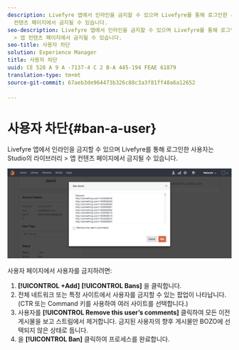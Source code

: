 ```yaml
---
description: Livefyre 앱에서 인라인을 금지할 수 있으며 Livefyre를 통해 로그인한 사용자는 Studio의 라이브러리 > 앱
  컨텐츠 페이지에서 금지될 수 있습니다.
seo-description: Livefyre 앱에서 인라인을 금지할 수 있으며 Livefyre를 통해 로그인한 사용자는 Studio의 라이브러리
  > 앱 컨텐츠 페이지에서 금지될 수 있습니다.
seo-title: 사용자 차단
solution: Experience Manager
title: 사용자 차단
uuid: CE 528 A 9 A -7137-4 C 2 B-A 445-194 FEAE 61879
translation-type: tm+mt
source-git-commit: 67aeb3de964473b326c88c3a3f81ff48a6a12652

---
```



# 사용자 차단{#ban-a-user}

Livefyre 앱에서 인라인을 금지할 수 있으며 Livefyre를 통해 로그인한 사용자는 Studio의 라이브러리 > 앱 컨텐츠 페이지에서 금지될 수 있습니다.

![](assets/UsersBan2-1024x409.png)

사용자 페이지에서 사용자를 금지하려면:

1. **[!UICONTROL +Add]** **[!UICONTROL Bans]** 을 클릭합니다.
1. 전체 네트워크 또는 특정 사이트에서 사용자를 금지할 수 있는 팝업이 나타납니다. (CTR 또는 Command 키를 사용하여 여러 사이트를 선택합니다.)
1. 사용자를 **[!UICONTROL Remove this user’s comments]** 클릭하여 모든 이전 게시물을 보고 스트림에서 제거합니다. 금지된 사용자의 향후 게시물만 BOZO에 선택되지 않은 상태로 둡니다.
1. 을 **[!UICONTROL Ban]** 클릭하여 프로세스를 완료합니다.
